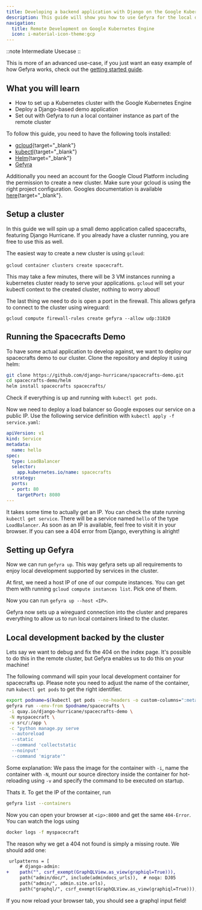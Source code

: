```yaml
---
title: Developing a backend application with Django on the Google Kubernetes Engine (GKE)
description: This guide will show you how to use Gefyra for the local development of a Kubernetes Application running in GKE. Gefyra is able to spin up a local container which behaves like it was part of the cluster already. This way you can run services inside the cluster without abstaining from features like hot code reload. Sounds good? Lets go!
navigation:
  title: Remote Development on Google Kubernetes Engine
  icon: i-material-icon-theme:gcp
---
```

::note
Intermediate Usecase
::

This is more of an advanced use-case, if you just want an easy example of how Gefyra works, check out the [getting started guide](/en/local-environments/getting-started).

## What you will learn

- How to set up a Kubernetes cluster with the Google Kubernetes Engine
- Deploy a Django-based demo application
- Set out with Gefyra to run a local container instance as part of the remote cluster

To follow this guide, you need to have the following tools installed:

- [gcloud](https://cloud.google.com/sdk/docs/install-sdk){target="_blank"}
- [kubectl](https://kubernetes.io/docs/tasks/tools/){target="_blank"}
- [Helm](https://helm.sh/docs/intro/install/){target="_blank"}
- [Gefyra](/en/quick-start/installation)

Additionally you need an account for the Google Cloud Platform including the permission to create a new cluster. Make sure your gcloud is using the right project configuration. Googles documentation is available [here](https://cloud.google.com/docs/get-started){target="_blank"}.

## Setup a cluster

In this guide we will spin up a small demo application called spacecrafts,
featuring Django Hurricane. If you already have a cluster running, you are free
to use this as well.

The easiest way to create a new cluster is using `gcloud`:

`gcloud container clusters create spacecraft`.

This may take a few minutes, there will be 3 VM instances running a kubernetes
cluster ready to serve your applications. `gcloud` will set your
kubectl context to the created cluster, nothing to worry about!

The last thing we need to do is open a port in the firewall. This allows gefyra
to connect to the cluster using wireguard:

`gcloud compute firewall-rules create gefyra --allow udp:31820`

## Running the Spacecrafts Demo

To have some actual application to develop against, we want to deploy our
spacecrafts demo to our cluster. Clone the repository and deploy it using helm:

```sh
git clone https://github.com/django-hurricane/spacecrafts-demo.git
cd spacecrafts-demo/helm
helm install spacecrafts spacecrafts/
```

Check if everything is up and running with `kubectl get pods`.

Now we need to deploy a load balancer so Google exposes our service on a public
IP.  Use the following service definition with `kubectl apply -f
service.yaml`:

```yaml
apiVersion: v1
kind: Service
metadata:
  name: hello
spec:
  type: LoadBalancer
  selector:
    app.kubernetes.io/name: spacecrafts
  strategy:
  ports:
  - port: 80
    targetPort: 8080
---
```

It takes some time to actually get an IP. You can check the state running
`kubectl get service`. There will be a service named `hello` of the type
`LoadBalancer`. As soon as an IP is available, feel free to visit it in your
browser. If you can see a 404 error from Django, everything is alright!

## Setting up Gefyra

Now we can run `gefyra up`. This way gefyra sets up all requirements
to enjoy local development supported by services in the cluster.

At first, we need a host IP of one of our compute instances. You can get
them with running `gcloud compute instances list`. Pick one of them.

Now you can run `gefyra up --host <IP>`.

Gefyra now sets up a wireguard connection into the cluster and prepares
everything to allow us to run local containers linked to the cluster.

## Local development backed by the cluster

Lets say we want to debug and fix the 404 on the index page. It's possible to do
this in the remote cluster, but Gefyra enables us to do this on your machine!

The following command will spin your local development container for spacecrafts
up. Please note you need to adjust the name of the container, run `kubectl get
pods` to get the right identifier.

```sh
export podname=$(kubectl get pods --no-headers -o custom-columns=":metadata.name" | grep -v postgres)
gefyra run --env-from $podname/spacecrafts \
 -i quay.io/django-hurricane/spacecrafts-demo \
 -N myspacecraft \
 -v src/:/app \
 -c "python manage.py serve 
  --autoreload 
  --static 
  --command 'collectstatic 
  --noinput' 
  --command 'migrate'" 
```

Some explanation: We pass the image for the container with `-i`, name the container with `-N`, mount our 
source directory inside the container for hot-reloading using `-v` and specify the command to be executed 
on startup.

Thats it. To get the IP of the container, run 

```sh
gefyra list --containers
```

Now you can open your browser at `<ip>:8000` and get the same `404-Error`. You can watch the logs using

```sh
docker logs -f myspacecraft
```
  
The reason why we get a 404 not found is simply a missing route. We should add one:

```diff [src/configuration/urls.py]
 urlpatterns = [
     # django-admin:
+    path("", csrf_exempt(GraphQLView.as_view(graphiql=True))),
     path("admin/doc/", include(admindocs_urls)),  # noqa: DJ05
     path("admin/", admin.site.urls),
     path("graphql/", csrf_exempt(GraphQLView.as_view(graphiql=True))),
```
  
If you now reload your browser tab, you should see a graphql input field!
